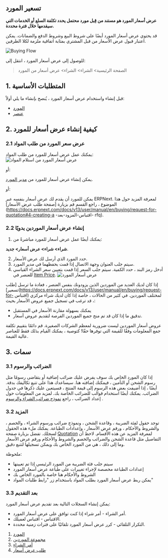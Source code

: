 ## تسعير المورد

**عرض أسعار المورد هو مستند من قِبل مورد محتمل يحدد تكلفة السلع أو الخدمات التي سيقدمها خلال فترة محددة.**

قد يحتوي عرض أسعار المورد أيضًا على شروط البيع وشروط الدفع والضمانات. يمكن اعتبار قبول عرض الأسعار من قبل المشتري بمثابة اتفاقية ملزمة لكلا الطرفين.

![Buying Flow](https://docs.erpnext.com/files/buying_flow_sq.png)

للوصول إلى عرض أسعار المورد ، انتقل إلى:

> الصفحة الرئيسية> الشراء> الشراء> عرض أسعار من المورد

## 1. المتطلبات الأساسية

قبل إنشاء واستخدام عرض أسعار المورد ، يُنصح بإنشاء ما يلي أولاً:

* [المورد](https://docs.erpnext.com/docs/v13/user/manual/en/buying/supplier)
* [عنصر](https://docs.erpnext.com/docs/v13/user/manual/en/stock/item)

## 2. كيفية إنشاء عرض أسعار للمورد

### 2.1 عرض سعر المورد من طلب المواد

يمكنك عمل عرض أسعار للمورد من طلب المواد:![عرض أسعار المورد من استلام المواد](https://docs.erpnext.com/files/supplier-quotation-from-mr.png)

أو:

يمكن إنشاء عرض أسعار للمورد من [مدير المورد](https://docs.erpnext.com/docs/v13/user/manual/en/buying/supplier).

أو:

يمكن للمورد أن يقدم لك عرض أسعار بنفسه عبر ERPNext. لمعرفة المزيد حول هذا الموضوع ، راجع القسم قم بزيارة [صفحة طلب عرض الأسعار](https://docs.erpnext.com/docs/v13/user/manual/en/buying/request-for-quotation#4-creating-a -اقتباس-المزود-بعد- rfq).

### 2.2 إنشاء عرض أسعار الموردين يدويًا

1. يمكنك أيضًا عمل عرض أسعار للمورد مباشرةً من:
    
  **شراء> شراء> عرض أسعار> جديد**.
    
2. حدد المورد الذي أرسل لك عرض الأسعار.
3. سيتم جلب العنوان وجهة الاتصال إذا قمت بحفظهما في مدير المورد.
4. أدخل رمز البند ، حدد الكمية. سيتم جلب السعر إذا قمت بتعيين سعر الشراء القياسي للعنصر في [Item Price](https://docs.erpnext.com/docs/v13/user/manual/en/stock/item-price). ![عرض أسعار المورد](https://docs.erpnext.com/files/supplier-quotation.png)

إذا كان لديك العديد من الموردين الذين يزودونك بنفس العنصر ، فعادة ما ترسل [طلب تسعير](https://docs.erpnext.com/docs/v13/user/manual/en/buying/request-for- اقتباس) لمختلف الموردين. في كثير من الحالات ، خاصة إذا كان لديك شراء مركزي ، قد ترغب في تسجيل جميع عروض الأسعار بحيث:

* يمكنك بسهولة مقارنة الأسعار في المستقبل
* تدقيق ما إذا كان قد تم منح جميع الموردين الفرصة لتقديم عروض أسعار.

عروض أسعار الموردين ليست ضرورية لمعظم الشركات الصغيرة. قم دائمًا بتقييم تكلفة جمع المعلومات وفقًا للقيمة التي توفرها حقًا! كتوصية ، يمكنك القيام بذلك فقط للعناصر عالية القيمة.

## 3. سمات

### 3.1 الضرائب والرسوم

إذا كان المورد الخاص بك سوف يفرض عليك ضرائب إضافية أو يتقاضى رسومًا مثل رسوم الشحن أو التأمين ، فيمكنك إضافته هنا. سيساعدك هذا على تتبع تكاليفك بدقة. أيضًا ، إذا أضيفت بعض هذه الرسوم إلى قيمة المنتج ، فسيتعين عليك ذكرها في جدول الضرائب. يمكنك أيضًا استخدام قوالب للضرائب الخاصة بك. لمزيد من المعلومات حول إعداد الضرائب ، راجع [نموذج ضرائب الشراء والرسوم](https://docs.erpnext.com/docs/v13/user/manual/en/buying/purchase-taxes-and-charges-template) .

### 3.2 المزيد

توجد حقول لفئة الضريبة ، وقاعدة الشحن ، ونموذج ضرائب ورسوم الشراء ، والخصم ، والشروط والأحكام ، ورقم عرض الأسعار ، وإعدادات الطباعة. يمكنك ملء هذه الحقول لسجلك. تفضل بزيارة صفحة [Quotation](https://docs.erpnext.com/docs/v13/user/manual/en/selling/quotation) لمعرفة المزيد عن هذه الأقسام. لاحظ أن التفاصيل مثل قاعدة الشحن والضرائب والخصم والشروط والأحكام ورقم عرض الأسعار وما إلى ذلك ، هي من المورد الخاص بك ويمكن تسجيلها لتتبع دقيق.

ملحوظة:

* سيتم جلب فئة الضريبة من المورد الرئيسي إذا تم تعيينها
* إعدادات الطباعة مخصصة لإجراء تغييرات على طباعة عرض أسعار المورد
* الشروط والأحكام هنا خاصة بالمورد الخاص بك
* يمكن ربط عرض أسعار المورد بطلب المواد باستخدام زر "رابط طلبات المواد"

### 3.3 بعد التقديم

يمكن إنشاء السجلات التالية بعد تقديم عرض أسعار المورد:

* أمر الشراء - أمر شراء إذا كنت توافق على عرض أسعار المورد.
* الاقتباس - اقتباس لعميلك.
* التكرار التلقائي - كرر عرض أسعار المورد تلقائيًا على فترات زمنية محددة.

1. [المورد](https://docs.erpnext.com/docs/v13/user/manual/en/buying/supplier)
2. [مجموعة الموردين](https://docs.erpnext.com/docs/v13/user/manual/en/buying/supplier-group)
3. [أمر الشراء](https://docs.erpnext.com/docs/v13/user/manual/en/buying/purchase-order)
4. [طلب عرض أسعار](https://docs.erpnext.com/docs/v13/user/manual/en/buying/request-for-quotation)